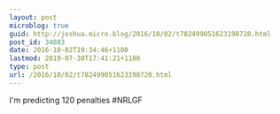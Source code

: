 ```yaml
---
layout: post
microblog: true
guid: http://joshua.micro.blog/2016/10/02/t782499051623198720.html
post_id: 34883
date: 2016-10-02T19:34:46+1100
lastmod: 2019-07-30T17:41:21+1100
type: post
url: /2016/10/02/t782499051623198720.html
---
```

I'm predicting 120 penalties #NRLGF

